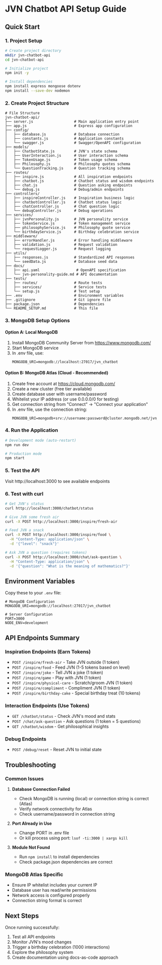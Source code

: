 # JVN Chatbot API Setup Guide

## Quick Start

### 1. Project Setup
```bash
# Create project directory
mkdir jvn-chatbot-api
cd jvn-chatbot-api

# Initialize project
npm init -y

# Install dependencies
npm install express mongoose dotenv
npm install --save-dev nodemon
```

### 2. Create Project Structure
```
# File Structure
jvn-chatbot-api/
├── server.js                   # Main application entry point
├── app.js                      # Express app configuration
├── config/
│   ├── database.js             # Database connection
│   ├── constants.js            # Application constants
│   └── swagger.js              # Swagger/OpenAPI configuration
├── models/
│   ├── ChatbotState.js         # JVN's state schema
│   ├── UserInteraction.js      # User interaction schema
│   ├── TokenUsage.js           # Token usage schema
│   ├── Philosophy.js           # Philosophy quotes schema
│   └── QuestionTracking.js     # Question tracking schema
├── routes/
│   ├── inspire.js              # All inspiration endpoints
│   ├── chatbot.js              # Chatbot status and wisdom endpoints
│   ├── chat.js                 # Question asking endpoints
│   └── debug.js                # Debug/admin endpoints
├── controllers/
│   ├── inspireController.js    # Inspiration business logic
│   ├── chatbotController.js    # Chatbot status logic
│   ├── chatController.js       # Chat question logic
│   └── debugController.js      # Debug operations
├── services/
│   ├── jvnPersonality.js       # JVN personality service
│   ├── tokenService.js         # Token management service
│   ├── philosophyService.js    # Philosophy quote service
│   └── birthdayService.js      # Birthday celebration service
├── middleware/
│   ├── errorHandler.js         # Error handling middleware
│   ├── validation.js           # Request validation
│   └── requestLogger.js        # Request logging
├── utils/
│   ├── responses.js            # Standardized API responses
│   └── seedData.js             # Database seed data
├── docs/
│   ├── api.yaml                 # OpenAPI specification
│   └── jvn-personality-guide.md # API documentation
├── tests/
│   ├── routes/                 # Route tests
│   ├── services/               # Service tests
│   └── setup.js                # Test setup
├── .env                        # Environment variables
├── .gitignore                  # Git ignore file
├── package.json                # Dependencies
└── README_SETUP.md             # This file
```

### 3. MongoDB Setup Options

#### Option A: Local MongoDB
1. Install MongoDB Community Server from https://www.mongodb.com/
2. Start MongoDB service
3. In .env file, use:
   ```
   MONGODB_URI=mongodb://localhost:27017/jvn_chatbot
   ```

#### Option B: MongoDB Atlas (Cloud - Recommended)
1. Create free account at https://cloud.mongodb.com/
2. Create a new cluster (free tier available)
3. Create database user with username/password
4. Whitelist your IP address (or use 0.0.0.0/0 for testing)
5. Get connection string from "Connect" → "Connect your application"
6. In .env file, use the connection string:
   ```
   MONGODB_URI=mongodb+srv://username:password@cluster.mongodb.net/jvn_chatbot
   ```

### 4. Run the Application
```bash
# Development mode (auto-restart)
npm run dev

# Production mode
npm start
```

### 5. Test the API
Visit http://localhost:3000 to see available endpoints

### 6. Test with curl
```bash
# Get JVN's status
curl http://localhost:3000/chatbot/status

# Give JVN some fresh air
curl -X POST http://localhost:3000/inspire/fresh-air

# Feed JVN a snack
curl -X POST http://localhost:3000/inspire/food \
  -H "Content-Type: application/json" \
  -d '{"level": "snack"}'

# Ask JVN a question (requires tokens)
curl -X POST http://localhost:3000/chat/ask-question \
  -H "Content-Type: application/json" \
  -d '{"question": "What is the meaning of mathematics?"}'
```

## Environment Variables

Copy these to your `.env` file:

```env
# MongoDB Configuration
MONGODB_URI=mongodb://localhost:27017/jvn_chatbot

# Server Configuration  
PORT=3000
NODE_ENV=development
```

## API Endpoints Summary

### Inspiration Endpoints (Earn Tokens)
- `POST /inspire/fresh-air` - Take JVN outside (1 token)
- `POST /inspire/food` - Feed JVN (1-5 tokens based on level)
- `POST /inspire/joke` - Tell JVN a joke (1 token)
- `POST /inspire/game` - Play with JVN (1 token)
- `POST /inspire/physical-care` - Scratch/groom JVN (1 token)
- `POST /inspire/compliment` - Compliment JVN (1 token)
- `POST /inspire/birthday-cake` - Special birthday treat (10 tokens)

### Interaction Endpoints (Use Tokens)
- `GET /chatbot/status` - Check JVN's mood and stats
- `POST /chat/ask-question` - Ask questions (1 token = 5 questions)
- `GET /chatbot/wisdom` - Get philosophical insights

### Debug Endpoints
- `POST /debug/reset` - Reset JVN to initial state

## Troubleshooting

### Common Issues

1. **Database Connection Failed**
   - Check MongoDB is running (local) or connection string is correct (Atlas)
   - Verify network connectivity for Atlas
   - Check username/password in connection string

2. **Port Already in Use**
   - Change PORT in .env file
   - Or kill process using port: `lsof -ti:3000 | xargs kill`

3. **Module Not Found**
   - Run `npm install` to install dependencies
   - Check package.json dependencies are correct

### MongoDB Atlas Specific
- Ensure IP whitelist includes your current IP
- Database user has read/write permissions
- Network access is configured properly
- Connection string format is correct

## Next Steps

Once running successfully:
1. Test all API endpoints
2. Monitor JVN's mood changes
3. Trigger a birthday celebration (1000 interactions)
4. Explore the philosophy system
5. Create documentation using docs-as-code approach
